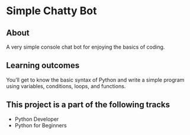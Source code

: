 # Simple Chatty Bot

## About
A very simple console chat bot for enjoying the basics of coding.

## Learning outcomes
You’ll get to know the basic syntax of Python and write a simple program using variables, conditions, loops, and functions.

## This project is a part of the following tracks
- Python Developer
- Python for Beginners
